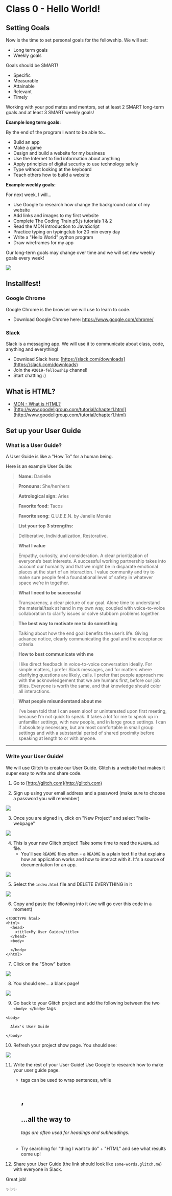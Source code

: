 # Class 0 - Hello World!

## Setting Goals

Now is the time to set personal goals for the fellowship. We will set:

- Long term goals
- Weekly goals

Goals should be SMART!

- Specific
- Measurable
- Attainable
- Relevant
- Timely

Working with your pod mates and mentors, set at least 2 SMART long-term goals and at least 3 SMART weekly goals!

**Example long term goals:**

By the end of the program I want to be able to...

- Build an app
- Make a game
- Design and build a website for my business
- Use the Internet to find information about anything
- Apply principles of digital security to use technology safely
- Type without looking at the keyboard
- Teach others how to build a website

**Example weekly goals:**

For next week, I will...

- Use Google to research how change the background color of my website
- Add links and images to my first website
- Complete The Coding Train p5.js tutorials 1 & 2
- Read the MDN introduction to JavaScript
- Practice typing on typingclub for 20 min every day
- Write a "Hello World" python program
- Draw wireframes for my app

Our long-term goals may change over time and we will set new weekly goals every week!

![](images/pod-goals.jpg)

## Installfest!

### Google Chrome

Google Chrome is the browser we will use to learn to code.

- Download Google Chrome here: [https://www.google.com/chrome/
  ](https://www.google.com/chrome/)

### Slack

Slack is a messaging app. We will use it to communicate about class, code, anything and everything!

- Download Slack here: [https://slack.com/downloads](https://slack.com/downloads)
- Join the `#2019-fellowship` channel!
- Start chatting :)

## What is HTML?

- [MDN - What is HTML?](https://developer.mozilla.org/en-US/docs/Learn/HTML/Introduction_to_HTML/Getting_started)
- [http://www.goodellgroup.com/tutorial/chapter1.html](http://www.goodellgroup.com/tutorial/chapter1.html)

## Set up your User Guide

### What is a User Guide?

A User Guide is like a "How To" for a human being.

Here is an example User Guide:

> **Name:** Danielle

> **Pronouns:** She/her/hers

> **Astrological sign:** Aries

> **Favorite food:** Tacos

> **Favorite song:** Q.U.E.E.N. by Janelle Monáe

> **List your top 3 strengths:**

> Deliberative, Individualization, Restorative.

> **What I value**

> Empathy, curiosity, and consideration. A clear prioritization of everyone’s best interests. A successful working partnership takes into account our humanity and that we might be in disparate emotional places at the start of an interaction. I value community and try to make sure people feel a foundational level of safety in whatever space we’re in together.

> **What I need to be successful**

> Transparency, a clear picture of our goal. Alone time to understand the material/task at hand in my own way, coupled with voice-to-voice collaboration to clarify issues or solve stubborn problems together.

> **The best way to motivate me to do something**

> Talking about how the end goal benefits the user’s life. Giving advance notice, clearly communicating the goal and the acceptance criteria.

> **How to best communicate with me**

> I like direct feedback in voice-to-voice conversation ideally. For simple matters, I prefer Slack messages, and for matters where clarifying questions are likely, calls. I prefer that people approach me with the acknowledgement that we are humans first, before our job titles. Everyone is worth the same, and that knowledge should color all interactions.

> **What people misunderstand about me**

> I’ve been told that I can seem aloof or uninterested upon first meeting, because I’m not quick to speak. It takes a lot for me to speak up in unfamiliar settings, with new people, and in large group settings. I can if absolutely necessary, but am most comfortable in small group settings and with a substantial period of shared proximity before speaking at length to or with anyone.

---

### Write your User Guide!

We will use Glitch to create our User Guide. Glitch is a website that makes it super easy to write and share code.

1. Go to [http://glitch.com](http://glitch.com)

2. Sign up using your email address and a password (make sure to choose a password you will remember)

![](images/glitch1.png)

3. Once you are signed in, click on "New Project" and select "hello-webpage"

![](images/glitch2.png)

4. This is your new Glitch project! Take some time to read the `README.md` file.
   - You'll see `README` files often - a `README` is a plain text file that explains how an application works and how to interact with it. It's a source of documentation for an app.

![](images/glitch3.png)

5. Select the `index.html` file and DELETE EVERYTHING in it

![](images/glitch4.png)

6. Copy and paste the following into it (we will go over this code in a moment)

```
<!DOCTYPE html>
<html>
  <head>
    <title>My User Guide</title>
  </head>
  <body>

  </body>
</html>
```

7. Click on the "Show" button

![](images/glitch5.png)

8. You should see... a blank page!

![](images/glitch6.png)

9. Go back to your Glitch project and add the following between the two `<body> </body>` tags

```
<body>

  Alex's User Guide

</body>
```

10. Refresh your project show page. You should see:

![](images/glitch7.png)

11. Write the rest of your User Guide! Use Google to research how to make your user guide page.
    - <p></p> tags can be used to wrap sentences, while <h1>, <h2> ...all the way to <h6> tags are often used for headings and subheadings.
    - Try searching for "thing I want to do" + "HTML" and see what results come up!

12) Share your User Guide (the link should look like `some-words.glitch.me`) with everyone in Slack.

Great job!

✨✨✨

